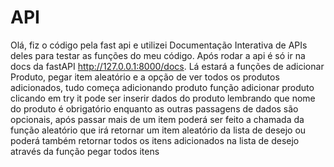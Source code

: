 # API

Olá, fiz o código pela fast api e utilizei Documentação Interativa de APIs deles para testar as funções do meu código. Após rodar a api é só ir na docs da fastAPI http://127.0.0.1:8000/docs.
Lá estará a funções de adicionar Produto, pegar item aleatório e a opção de ver todos os produtos adicionados, tudo começa adicionando produto função adicionar produto clicando em try it pode ser inserir dados do produto
lembrando que nome do produto é obrigatório enquanto as outras passagens de dados são opcionais, após passar mais de um item poderá ser feito a chamada da função aleatório que irá retornar um item aleatório da lista de desejo
ou poderá também retornar todos os itens adicionados na lista de desejo através da função pegar todos itens 
